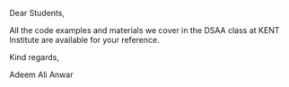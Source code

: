 Dear Students,

All the code examples and materials we cover in the DSAA class at KENT Institute are available for your reference. 

Kind regards,

Adeem Ali Anwar
